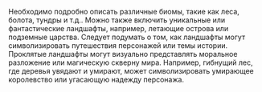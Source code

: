 Необходимо подробно описать различные биомы, такие как леса, болота, тундры и т.д.. Можно также включить уникальные или фантастические ландшафты, например, летающие острова или подземные царства. Следует подумать о том, как ландшафты могут символизировать путешествия персонажей или темы истории. Проклятые ландшафты могут визуально представлять моральное разложение или магическую скверну мира. Например, гибнущий лес, где деревья увядают и умирают, может символизировать умирающее королевство или угасающую надежду персонажа.